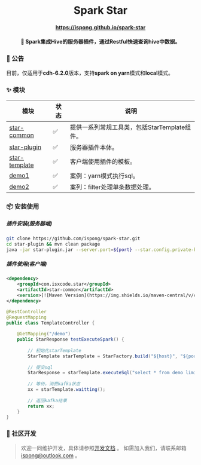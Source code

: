 <h1 align="center">
    Spark Star
</h1>

<h4 align="center">
    <a href="https://ispong.github.io/spark-star" >
        https://ispong.github.io/spark-star
    </a>
</h4>

<h4 align="center">
    🌟 Spark集成Hive的服务器插件，通过Restful快速查询hive中数据。
</h4>

### 📢 公告

目前，仅适用于**cdh-6.2.0**版本，支持**spark on yarn**模式和**local**模式。

### ✨ 模块

| 模块                                         | 状态                 | 说明                           |
|--------------------------------------------|--------------------|------------------------------|
| [star-common](./star-common/README.md)     | :white_check_mark: | 提供一系列常规工具类，包括StarTemplate组件。 |
| [star-plugin](./star-plugin/README.md)     | :white_check_mark: | 服务器插件本体。                     |
| [star-template](./star-template/README.md) | :white_check_mark: | 客户端使用插件的模板。                  |
| [demo1](./demo1/README.md)                 | :white_check_mark: | 案例：yarn模式执行sql。              |
| [demo2](./demo2/README.md)                 | :white_check_mark: | 案列：filter处理单条数据处理。           |

### 📦 安装使用

##### 插件安装(服务器端) 

```bash
git clone https://github.com/ispong/spark-star.git
cd star-plugin && mvn clean package
java -jar star-plugin.jar --server.port=${port} --star.config.private-key=${privateKey}
```

##### 插件使用(客户端)

```xml
<dependency>
    <groupId>com.isxcode.star</groupId>
    <artifactId>star-common</artifactId>
    <version>[![Maven Version](https://img.shields.io/maven-central/v/com.isxcode.star/star-common)](https://search.maven.org/artifact/com.isxcode.star/star-common)</version>
</dependency>
```

```java
@RestController
@RequestMapping
public class TemplateController {
    
    @GetMapping("/demo")
    public StarResponse testExecuteSpark() {
        
        // 初始化starTemplate
        StarTemplate starTemplate = StarFactory.build("${host}", "${port}", "${privateKey}");
        
        // 提交sql
        StarResponse = starTemplate.executeSql("select * from demo limit 100");
        
        // 等待，消费kafka状态
        xx = starTemplate.waitting(); 
        
        // 返回kafka结果
        return xx;
    }
}
```

### 👏 社区开发

> 欢迎一同维护开发，具体请参照[开发文档](https://github.com/ispong/spark-star/blob/main/CONTRIBUTING.md) 。
> 如需加入我们，请联系邮箱 ispong@outlook.com 。